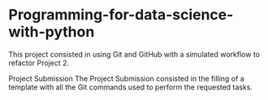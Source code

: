 # Programming-for-data-science-with-python

This project consisted in using Git and GitHub with a simulated workflow to refactor Project 2.

Project Submission
The Project Submission consisted in the filling of a template with all the Git commands used to perform the requested tasks.
